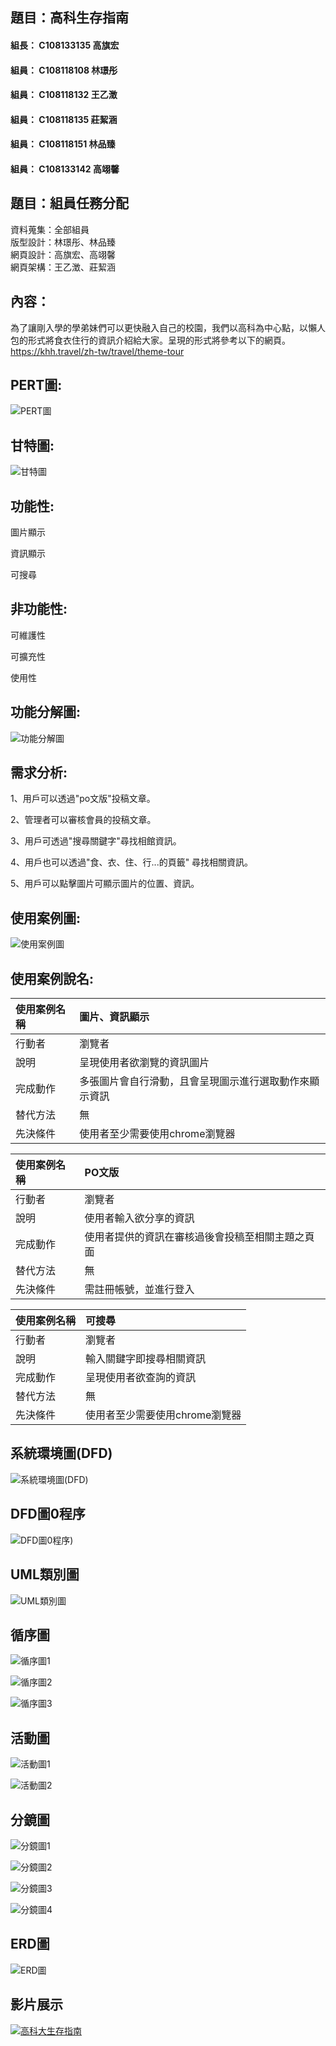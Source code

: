 
## 題目：高科生存指南

#### 組長： C108133135 高旗宏
#### 組員： C108118108 林璟彤
#### 組員： C108118132 王乙澂
#### 組員： C108118135 莊絜涵
#### 組員： C108118151 林品臻
#### 組員： C108133142 高翊馨

## 題目：組員任務分配
資料蒐集：全部組員  
版型設計：林璟彤、林品臻  
網頁設計：高旗宏、高翊馨  
網頁架構：王乙澂、莊絜涵  

## 內容：
為了讓剛入學的學弟妹們可以更快融入自己的校園，我們以高科為中心點，以懶人包的形式將食衣住行的資訊介紹給大家。呈現的形式將參考以下的網頁。  
https://khh.travel/zh-tw/travel/theme-tour
## PERT圖:
![PERT圖](Team2.jpg)
## 甘特圖:
![甘特圖](gantt.png)

## 功能性:
圖片顯示

資訊顯示

可搜尋
## 非功能性:
可維護性

可擴充性

使用性
## 功能分解圖:
![功能分解圖](功能分析圖.PNG)
## 需求分析:
1、用戶可以透過"po文版"投稿文章。

2、管理者可以審核會員的投稿文章。

3、用戶可透過"搜尋關鍵字"尋找相館資訊。

4、用戶也可以透過"食、衣、住、行...的頁籤" 尋找相關資訊。

5、用戶可以點擊圖片可顯示圖片的位置、資訊。

## 使用案例圖:
![使用案例圖](使用案例圖.PNG)

## 使用案例說名:
 | 使用案例名稱 |圖片、資訊顯示|
 |:-|:-|
 |行動者|瀏覽者|
 |說明|呈現使用者欲瀏覽的資訊圖片|
 |完成動作|多張圖片會自行滑動，且會呈現圖示進行選取動作來顯示資訊|
 |替代方法|無|
 |先決條件|使用者至少需要使用chrome瀏覽器|
 
   | 使用案例名稱 |PO文版|
 |:-|:-|
 |行動者|瀏覽者|
 |說明|使用者輸入欲分享的資訊|
 |完成動作|使用者提供的資訊在審核過後會投稿至相關主題之頁面|
 |替代方法|無|
 |先決條件|需註冊帳號，並進行登入|
 
  | 使用案例名稱 |可搜尋|
 |:-|:-|
 |行動者|瀏覽者|
 |說明|輸入關鍵字即搜尋相關資訊|
 |完成動作|呈現使用者欲查詢的資訊|
 |替代方法|無|
 |先決條件|使用者至少需要使用chrome瀏覽器|
 

## 系統環境圖(DFD)
![系統環境圖(DFD)](系統環境圖.PNG)

## DFD圖0程序
![DFD圖0程序)](圖0.jpg)

## UML類別圖
![UML類別圖](UML類別圖.jpg)

## 循序圖
![循序圖1](循序圖1.jpg)

![循序圖2](循序圖2.jpg)

![循序圖3](循序圖3.jpg)

## 活動圖
![活動圖1](活動圖1..jpg)

![活動圖2](活動圖2.jpg)

## 分鏡圖
![分鏡圖1](分鏡圖1.JPG)

![分鏡圖2](分鏡圖2.JPG)

![分鏡圖3](分鏡圖3.JPG)

![分鏡圖4](分鏡圖4.JPG)

## ERD圖
![ERD圖](ERD圖.jpg)

## 影片展示
[![高科大生存指南](高科大生存指南.png)](https://youtu.be/N2dO4pdkFFY "高科大生存指南")
